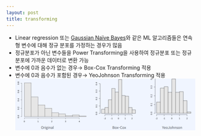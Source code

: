 ```yaml
---
layout: post
title: transforming
---
```


- Linear regression 또는 [Gaussian Naïve Bayes](https://code7ssage.github.io/Gaussian-Naïve-Bayes/)와 같은 ML 알고리즘들은 연속형 변수에 대해 정규 분포를 가정하는 경우가 많음 
- 정규분포가 아닌 변수들을 Power Transforming을 사용하여 정규분포 또는 정규분포에 가까운 데이터로 변환 가능 
- 변수에 0과 음수가 없는 경우→ Box-Cox Transforming 적용 
- 변수에 0과 음수가 포함된 경우→ YeoJohnson Transforming 적용
    ![image](https://github.com/code7ssage/code7ssage.github.io/blob/master/assets/attached%20file/Pasted%20image%2020240103131604.png?raw=true)
